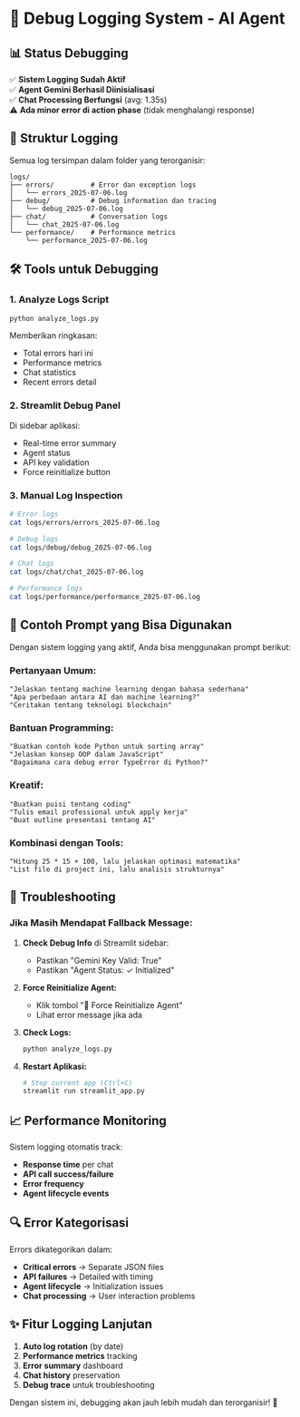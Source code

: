 # 🐞 Debug Logging System - AI Agent

## 📊 Status Debugging

✅ **Sistem Logging Sudah Aktif**  
✅ **Agent Gemini Berhasil Diinisialisasi**  
✅ **Chat Processing Berfungsi** (avg: 1.35s)  
⚠️ **Ada minor error di action phase** (tidak menghalangi response)

## 📁 Struktur Logging

Semua log tersimpan dalam folder yang terorganisir:

```
logs/
├── errors/         # Error dan exception logs
│   └── errors_2025-07-06.log
├── debug/          # Debug information dan tracing  
│   └── debug_2025-07-06.log
├── chat/           # Conversation logs
│   └── chat_2025-07-06.log
└── performance/    # Performance metrics
    └── performance_2025-07-06.log
```

## 🛠️ Tools untuk Debugging

### 1. **Analyze Logs Script**
```bash
python analyze_logs.py
```
Memberikan ringkasan:
- Total errors hari ini
- Performance metrics
- Chat statistics
- Recent errors detail

### 2. **Streamlit Debug Panel**
Di sidebar aplikasi:
- Real-time error summary
- Agent status
- API key validation
- Force reinitialize button

### 3. **Manual Log Inspection**
```bash
# Error logs
cat logs/errors/errors_2025-07-06.log

# Debug logs  
cat logs/debug/debug_2025-07-06.log

# Chat logs
cat logs/chat/chat_2025-07-06.log

# Performance logs
cat logs/performance/performance_2025-07-06.log
```

## 🎯 Contoh Prompt yang Bisa Digunakan

Dengan sistem logging yang aktif, Anda bisa menggunakan prompt berikut:

### **Pertanyaan Umum:**
```
"Jelaskan tentang machine learning dengan bahasa sederhana"
"Apa perbedaan antara AI dan machine learning?"
"Ceritakan tentang teknologi blockchain"
```

### **Bantuan Programming:**
```
"Buatkan contoh kode Python untuk sorting array"
"Jelaskan konsep OOP dalam JavaScript"
"Bagaimana cara debug error TypeError di Python?"
```

### **Kreatif:**
```
"Buatkan puisi tentang coding"
"Tulis email professional untuk apply kerja"
"Buat outline presentasi tentang AI"
```

### **Kombinasi dengan Tools:**
```
"Hitung 25 * 15 + 100, lalu jelaskan optimasi matematika"
"List file di project ini, lalu analisis strukturnya"
```

## 🚨 Troubleshooting

### **Jika Masih Mendapat Fallback Message:**

1. **Check Debug Info** di Streamlit sidebar:
   - Pastikan "Gemini Key Valid: True"
   - Pastikan "Agent Status: ✓ Initialized"

2. **Force Reinitialize Agent:**
   - Klik tombol "🔄 Force Reinitialize Agent"
   - Lihat error message jika ada

3. **Check Logs:**
   ```bash
   python analyze_logs.py
   ```

4. **Restart Aplikasi:**
   ```bash
   # Stop current app (Ctrl+C)
   streamlit run streamlit_app.py
   ```

## 📈 Performance Monitoring

Sistem logging otomatis track:
- **Response time** per chat
- **API call success/failure**
- **Error frequency**
- **Agent lifecycle events**

## 🔍 Error Kategorisasi

Errors dikategorikan dalam:
- **Critical errors** → Separate JSON files
- **API failures** → Detailed with timing
- **Agent lifecycle** → Initialization issues
- **Chat processing** → User interaction problems

## ✨ Fitur Logging Lanjutan

1. **Auto log rotation** (by date)
2. **Performance metrics** tracking
3. **Error summary** dashboard
4. **Chat history** preservation
5. **Debug trace** untuk troubleshooting

Dengan sistem ini, debugging akan jauh lebih mudah dan terorganisir! 🚀
